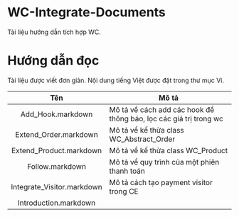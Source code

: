 WC-Integrate-Documents
======================

Tài liệu hướng dẫn tích hợp WC.


# Hướng dẫn đọc

Tài liệu được viết đơn giản. Nội dung tiếng Việt được đặt trong thư mục Vi.

|             Tên            	| Mô tả                                                             	|
|:--------------------------:	|-------------------------------------------------------------------	|
| Add_Hook.markdown          	| Mô tả về cách add các hook để thông báo, lọc các giá trị trong wc 	|
| Extend_Order.markdown      	| Mô tả về kế thừa class WC_Abstract_Order                          	|
| Extend_Product.markdown    	| Mô tả về kế thừa class WC_Product                                 	|
| Follow.markdown            	| Mô tả về quy trình của một phiên thanh toán                       	|
| Integrate_Visitor.markdown 	| Mô tả cách tạo payment visitor trong CE                           	|
| Introduction.markdown      	|                                                                   	|